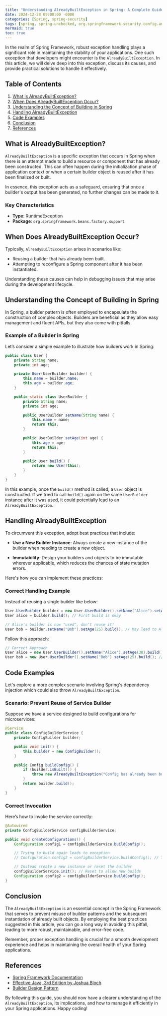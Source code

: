 ```yaml
---
title: "Understanding AlreadyBuiltException in Spring: A Complete Guide"
date: 2024-12-28 09:00:00 -0000
categories: [Spring, spring-security]
tags: [spring, spring-unchecked, org.springframework.security.config.annotation]
mermaid: true
toc: true
---
```



In the realm of Spring Framework, robust exception handling plays a significant role in maintaining the stability of your applications. One such exception that developers might encounter is the `AlreadyBuiltException`. In this article, we will delve deep into this exception, discuss its causes, and provide practical solutions to handle it effectively.

## Table of Contents
1. [What is AlreadyBuiltException?](#what-is-alreadybuiltexception)
2. [When Does AlreadyBuiltException Occur?](#when-does-alreadybuiltexception-occur)
3. [Understanding the Concept of Building in Spring](#understanding-the-concept-of-building-in-spring)
4. [Handling AlreadyBuiltException](#handling-alreadybuiltexception)
5. [Code Examples](#code-examples)
6. [Conclusion](#conclusion)
7. [References](#references)

## What is AlreadyBuiltException?

`AlreadyBuiltException` is a specific exception that occurs in Spring when there is an attempt made to build a resource or component that has already been constructed. This can often happen during the initialization phase of application context or when a certain builder object is reused after it has been finalized or built. 

In essence, this exception acts as a safeguard, ensuring that once a builder's output has been generated, no further changes can be made to it.

### Key Characteristics
- **Type**: RuntimeException 
- **Package**: `org.springframework.beans.factory.support`
  
## When Does AlreadyBuiltException Occur?

Typically, `AlreadyBuiltException` arises in scenarios like:

- Reusing a builder that has already been built.
- Attempting to reconfigure a Spring component after it has been instantiated.

Understanding these causes can help in debugging issues that may arise during the development lifecycle.

## Understanding the Concept of Building in Spring

In Spring, a builder pattern is often employed to encapsulate the construction of complex objects. Builders are beneficial as they allow easy management and fluent APIs, but they also come with pitfalls. 

### Example of a Builder in Spring

Let’s consider a simple example to illustrate how builders work in Spring:

```java
public class User {
    private String name;
    private int age;

    private User(UserBuilder builder) {
        this.name = builder.name;
        this.age = builder.age;
    }

    public static class UserBuilder {
        private String name;
        private int age;

        public UserBuilder setName(String name) {
            this.name = name;
            return this;
        }

        public UserBuilder setAge(int age) {
            this.age = age;
            return this;
        }

        public User build() {
            return new User(this);
        }
    }
}
```

In this example, once the `build()` method is called, a `User` object is constructed. If we tried to call `build()` again on the same `UserBuilder` instance after it was used, it could potentially lead to an `AlreadyBuiltException`.

## Handling AlreadyBuiltException

To circumvent this exception, adopt best practices that include:

- **Use a New Builder Instance**: Always create a new instance of the builder when needing to create a new object.
  
- **Immutability**: Design your builders and objects to be immutable wherever applicable, which reduces the chances of state mutation errors.

Here's how you can implement these practices:

### Correct Handling Example

Instead of reusing a single builder like below:

```java
User.UserBuilder builder = new User.UserBuilder().setName("Alice").setAge(30);
User alice = builder.build(); // First build is okay

// Alice's builder is now "used", don't reuse it!
User bob = builder.setName("Bob").setAge(25).build(); // May lead to AlreadyBuiltException
```

Follow this approach:

```java
// Correct Approach
User alice = new User.UserBuilder().setName("Alice").setAge(30).build();
User bob = new User.UserBuilder().setName("Bob").setAge(25).build(); // New instance used
```

## Code Examples

Let's explore a more complex scenario involving Spring's dependency injection which could also throw `AlreadyBuiltException`.

### Scenario: Prevent Reuse of Service Builder

Suppose we have a service designed to build configurations for microservices:

```java
@Service
public class ConfigBuilderService {
    private ConfigBuilder builder;

    public void init() {
        this.builder = new ConfigBuilder();
    }

    public Config buildConfig() {
        if (builder.isBuilt()) {
            throw new AlreadyBuiltException("Config has already been built. Create a new instance of ConfigBuilder.");
        }
        return builder.build();
    }
}
```

### Correct Invocation

Here’s how to invoke the service correctly:

```java
@Autowired
private ConfigBuilderService configBuilderService;

public void createConfigurations() {
    Configuration config1 = configBuilderService.buildConfig();

    // Trying to build again leads to exception
    // Configuration config2 = configBuilderService.buildConfig(); // Throws AlreadyBuiltException

    // Instead create a new instance or reset the builder
    configBuilderService.init(); // Reset to allow new builds
    Configuration config2 = configBuilderService.buildConfig();
}
```

## Conclusion

The `AlreadyBuiltException` is an essential concept in the Spring Framework that serves to prevent misuse of builder patterns and the subsequent instantiation of already built objects. By employing the best practices suggested in this article, you can go a long way in avoiding this pitfall, leading to more robust, maintainable, and error-free code.

Remember, proper exception handling is crucial for a smooth development experience and helps in maintaining the overall health of your Spring applications.

## References
- [Spring Framework Documentation](https://spring.io/projects/spring-framework)
- [Effective Java, 3rd Edition by Joshua Bloch](https://www.pearson.com/store/p/effective-java/P100000215379)
- [Builder Design Pattern](https://refactoring.guru/design-patterns/builder)

By following this guide, you should now have a clearer understanding of the `AlreadyBuiltException`, its implications, and how to manage it efficiently in your Spring applications. Happy coding!